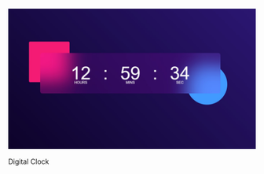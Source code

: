 ![logo](https://github.com/Aakash4445/Digital_Clock/blob/main/Digital%20clock%20.jpg)
<p>Digital Clock</p>
